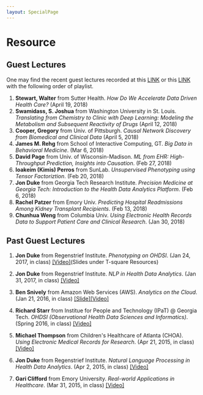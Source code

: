 ```yaml
---
layout: SpecialPage
---
```

# Resource

## Guest Lectures

One may find the recent guest lectures recorded at this [LINK](https://smartech.gatech.edu/handle/1853/59348) or this [LINK](https://cdnapisec.kaltura.com/p/2019031/sp/201903100/embedIframeJs/uiconf_id/40436601/partner_id/2019031/widget_id/1_2ipb2j47?iframeembed=true&playerId=kaltura_player_5aaa84d737fc5&flashvars[playlistAPI.kpl0Id]=1_pjxzalrg&flashvars[playlistAPI.autoContinue]=true&flashvars[playlistAPI.autoInsert]=true&flashvars[ks]=&flashvars[localizationCode]=en&flashvars[imageDefaultDuration]=30&flashvars[leadWithHTML5]=true&flashvars[forceMobileHTML5]=true&flashvars[nextPrevBtn.plugin]=true&flashvars[sideBarContainer.plugin]=true&flashvars[sideBarContainer.position]=left&flashvars[sideBarContainer.clickToClose]=true&flashvars[chapters.plugin]=true&flashvars[chapters.layout]=vertical&flashvars[chapters.thumbnailRotator]=false&flashvars[streamSelector.plugin]=true&flashvars[EmbedPlayer.SpinnerTarget]=videoHolder&flashvars[dualScreen.plugin]=true) with the following order of playlist.

1. **Stewart, Walter** from Sutter Health. *How Do We Accelerate Data Driven Health Care?* (April 19, 2018)
2. **Swamidass, S. Joshua** from Washington University in St. Louis. *Translating from Chemistry to Clinic with Deep Learning: Modeling the Metabolism and Subsequent Reactivity of Drugs* (April 12, 2018)
3. **Cooper, Gregory** from Univ. of Pittsburgh. *Causal Network Discovery from Biomedical and Clinical Data* (April 5, 2018)
4. **James M. Rehg** from School of Interactive Computing, GT. *Big Data in Behavioral Medicine*. (Mar 6, 2018)
5. **David Page** from Univ. of Wisconsin-Madison. *ML from EHR: High-Throughput Prediction, Insights into Causation*. (Feb 27, 2018)
6. **Ioakeim (Kimis) Perros** from SunLab. *Unsupervised Phenotyping using Tensor Factoriztion*. (Feb 20, 2018)
7. **Jon Duke** from Georgia Tech Research Institute. *Precision Medicine at Georgia Tech: Introduction to the Health Data Analytics Platform*. (Feb 6, 2018)
8. **Rachel Patzer** from Emory Univ. *Predicting Hospital Readmissions Among Kidney Transplant Recipients*. (Feb 13, 2018)
9. **Chunhua Weng** from Columbia Univ. *Using Electronic Health Records Data to Support Patient Care and Clinical Research*. (Jan 30, 2018)

## Past Guest Lectures

<!--<span style="color:red">**Find slides of past guest lectures in T-Square resources**</span>.-->

1. **Jon Duke** from Regenstrief Institute. *Phenotyping on OHDSI*. (Jan 24, 2017, in class) [[Video]](https://bluejeans.com/s/Obo6Y/)(Slides under T-square Resources)

2. **Jon Duke** from Regenstrief Institute. *NLP in Health Data Analytics*. (Jan 31, 2017, in class) [[Video]](https://bluejeans.com/s/q29hA/)

<!--3. **Bess Searles** from Children's Healthcare of Atlanta *Value Based Care and Population Health*. (Feb 7, 2017, in class) (Slides under T-square Resources)
-->

3. **Ben Snively** from Amazon Web Services (AWS). *Analytics on the Cloud*. (Jan 21, 2016, in class) [[Slide]](https://www.dropbox.com/s/wqzz5dl3avwfb6d/Ben%20Snively%20AWS_GT_BigData_Talk.pdf?dl=0)[[Video]](https://www.dropbox.com/s/zpfcqu5hsk62er6/012116_Ben_Snively_guest_speaker.mp4?dl=0)

4. **Richard Starr** from Institue for People and Technology (IPaT) @ Georgia Tech. *OHDSI (Observational Health Data Sciences and Informatics)*. (Spring 2016, in class) [[Video]](https://www.dropbox.com/s/klq5s9da0q4r2xs/Guest_Speaker_Richard_Starr.mp4?dl=0)

5. **Michael Thompson** from Children's Healthcare of Atlanta (CHOA). *Using Electronic Medical Records for Research*. (Apr 21, 2015, in class) [[Video]](https://www.dropbox.com/s/qz5e6d9du7zsfrk/JimengSun_Thompson_040715.mp4?dl=0)

6. **Jon Duke** from Regenstrief Institute. *Natural Language Processing in Health Data Analytics*. (Apr 2, 2015, in class) [[Video]](https://www.dropbox.com/s/3bpt8f153kjm0or/JimengSun_Jon_Duke_040215.mp4?dl=0)

7. **Gari Clifford** from Emory University. *Real-world Applications in Healthcare*. (Mar 31, 2015, in class) [[Video]](https://www.dropbox.com/s/bh00japskseqe7s/JimengSun_Clifford_033115.mp4?dl=0)

<!--
1. **Jon Duke** from Regenstrief. *Natural Language Processing for Deep Phenotyping in Health Data Analytics*. (Jan 20, TSRB)
2. **Ben Snively** from AWS. *Analytics on the Cloud*. (Jan 21, in class)
3. **[Joyce Ho](http://joyceho.github.io/)** from Emory, *Clinically interpretable models for health data*. (Mar 3, in class)
4. **[Yubin Park](https://sites.google.com/site/yubindata/)** from Accordion Health, *Building a Platform for Value Based Payment*. (Mar 8, in clas)
5. **[Shamim Nemati](http://www.bmi.emory.edu/Nemati)** from Emory, *ICU data analysis using deep learning*. (Mar 10, in class)
6. **[Omer Inan](https://www.ece.gatech.edu/faculty-staff-directory/omer-t-inan)** from Gatech ECE. *Topic TODO*. (Mar 17, in class)
4. **[Xiong Li](http://www.mathcs.emory.edu/~lxiong/)** from Emory, *Privacy in Medical data*.(Apr 5, in class)
3. **[Munmun De Choudhury](http://www.munmund.net/index.html)** from Gatech IC. *Social media and health*. (Apr 7, in class)
6. **[Mark Braunstein](http://www.ic.gatech.edu/people/mark-braunstein)** from Gatech IC. *Healthcare Interoperability*. (Apr 12, in class)
7. **[Jim Rehg](http://rehg.org/)** from Gatech IC. *Behavioral Imaging*. (Apr 14, in class)
7. **[Jim Rehg](http://rehg.org/)** from Gatech IC. *Disease Progression*. (Apr 21, in class)
-->
